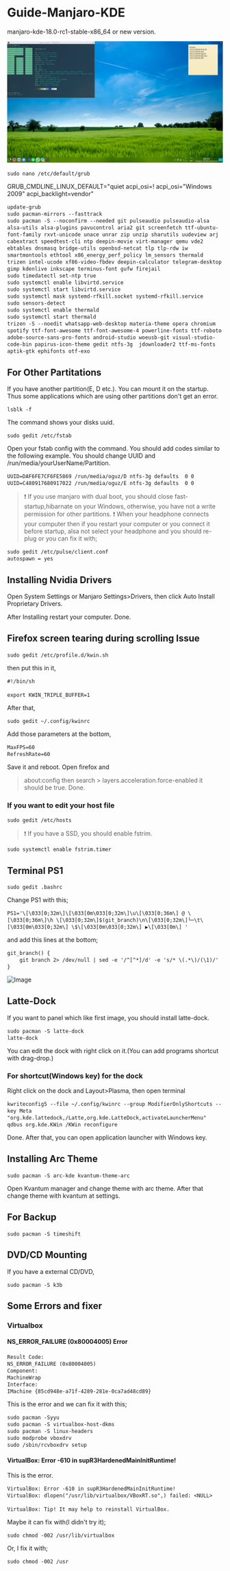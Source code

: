 # Guide-Manjaro-KDE

manjaro-kde-18.0-rc1-stable-x86_64 or new version.

![Image](https://github.com/oguzkaganeren/dell7559-Manjaro-KDE/blob/master/Screenshot_20181103_095750.png)

```
sudo nano /etc/default/grub 
```
GRUB_CMDLINE_LINUX_DEFAULT="quiet acpi_osi=! acpi_osi=\"Windows 2009\" acpi_backlight=vendor" 
```
update-grub
sudo pacman-mirrors --fasttrack
sudo pacman -S --noconfirm --needed git pulseaudio pulseaudio-alsa alsa-utils alsa-plugins pavucontrol aria2 git screenfetch ttf-ubuntu-font-family rxvt-unicode unace unrar zip unzip sharutils uudeview arj cabextract speedtest-cli ntp deepin-movie virt-manager qemu vde2 ebtables dnsmasq bridge-utils openbsd-netcat tlp tlp-rdw iw smartmontools ethtool x86_energy_perf_policy lm_sensors thermald trizen intel-ucode xf86-video-fbdev deepin-calculator telegram-desktop gimp kdenlive inkscape terminus-font gufw firejail
sudo timedatectl set-ntp true
sudo systemctl enable libvirtd.service
sudo systemctl start libvirtd.service
sudo systemctl mask systemd-rfkill.socket systemd-rfkill.service
sudo sensors-detect
sudo systemctl enable thermald
sudo systemctl start thermald
trizen -S --noedit whatsapp-web-desktop materia-theme opera chromium spotify ttf-font-awesome ttf-font-awesome-4 powerline-fonts ttf-roboto  adobe-source-sans-pro-fonts android-studio woeusb-git visual-studio-code-bin papirus-icon-theme gedit ntfs-3g  jdownloader2 ttf-ms-fonts aptik-gtk ephifonts otf-exo
```
## For Other Partitations
If you have another partition(E, D etc.). You can mount it on the startup. Thus some applications which are using other partitions don't get an error.

```
lsblk -f
```
The command shows your disks uuid.
```
sudo gedit /etc/fstab 
```
Open your fstab config with the command. You should add codes similar to the following example. You should change UUID and /run/media/yourUserName/Partition.
```
UUID=DAF6FE7CF6FE5869 /run/media/oguz/D ntfs-3g defaults  0 0
UUID=C480917680917022 /run/media/oguz/E ntfs-3g defaults  0 0
```

>  :exclamation: If you use manjaro with dual boot, you should close fast-startup,hibarnate on your Windows, otherwise, you have not a write permission for other partitions.
>  :exclamation: When your headphone connects your computer then if you restart your computer or you connect it before startup, alsa not select your headphone and you should re-plug or you can fix it with;
```
sudo gedit /etc/pulse/client.conf 
autospawn = yes
```
## Installing Nvidia Drivers
Open System Settings or Manjaro Settings>Drivers, then click Auto Install Proprietary Drivers.


After Installing restart your computer. Done.
## Firefox screen tearing during scrolling Issue
```
sudo gedit /etc/profile.d/kwin.sh
```
then put this in it,
```
#!/bin/sh

export KWIN_TRIPLE_BUFFER=1
```
After that, 
```
sudo gedit ~/.config/kwinrc
```
Add those parameters at the bottom,

```
MaxFPS=60
RefreshRate=60
```
Save it and reboot. 
Open firefox and 
>  about:config 
then search > layers.acceleration.force-enabled 
it should be true.
Done.
### If you want to edit your host file
```
sudo gedit /etc/hosts
```
>  :exclamation: If you have a SSD, you should enable fstrim.
```
sudo systemctl enable fstrim.timer
```
## Terminal PS1
```
sudo gedit .bashrc
```
Change PS1 with this;
```
PS1='\[\033[0;32m\]\[\033[0m\033[0;32m\]\u\[\033[0;36m\] @ \[\033[0;36m\]\h \[\033[0;32m\]$(git_branch)\n\[\033[0;32m\]└─\t\[\033[0m\033[0;32m\] \$\[\033[0m\033[0;32m\] ▶\[\033[0m\] '
```
and add this lines at the bottom;
```
git_branch() {
    git branch 2> /dev/null | sed -e '/^[^*]/d' -e 's/* \(.*\)/(\1)/'
}
```
![Image](https://user-images.githubusercontent.com/5963437/46868048-baf1e580-ce2f-11e8-97aa-a02be1b8a066.png)
## Latte-Dock
If you want to panel which like first image, you should install latte-dock.
```
sudo pacman -S latte-dock
latte-dock
```
You can edit the dock with right click on it.(You can add programs shortcut with drag-drop.)
### For shortcut(Windows key) for the dock
Right click on the dock and Layout>Plasma, then open terminal
```
kwriteconfig5 --file ~/.config/kwinrc --group ModifierOnlyShortcuts --key Meta "org.kde.lattedock,/Latte,org.kde.LatteDock,activateLauncherMenu"
qdbus org.kde.KWin /KWin reconfigure
```
Done. After that, you can open application launcher with Windows key.
## Installing Arc Theme
```
sudo pacman -S arc-kde kvantum-theme-arc
```
Open Kvantum manager and change theme with arc theme. After that change theme with kvantum at settings.


## For Backup
```
sudo pacman -S timeshift
```
## DVD/CD Mounting
If you have a external CD/DVD,
```
sudo pacman -S k3b
```
## Some Errors and fixer
### Virtualbox
#### NS_ERROR_FAILURE (0x80004005) Error
```
Result Code: 
NS_ERROR_FAILURE (0x80004005)
Component: 
MachineWrap
Interface: 
IMachine {85cd948e-a71f-4289-281e-0ca7ad48cd89}
```
This is the error and we can fix it with this;
```
sudo pacman -Syyu
sudo pacman -S virtualbox-host-dkms
sudo pacman -S linux-headers
sudo modprobe vboxdrv
sudo /sbin/rcvboxdrv setup
```
#### VirtualBox: Error -610 in supR3HardenedMainInitRuntime!
This is the error.
```
VirtualBox: Error -610 in supR3HardenedMainInitRuntime!
VirtualBox: dlopen("/usr/lib/virtualbox/VBoxRT.so",) failed: <NULL>

VirtualBox: Tip! It may help to reinstall VirtualBox.
```
Maybe it can fix with(I didn't try it);
```
sudo chmod -002 /usr/lib/virtualbox
```
Or, I fix it with;
```
sudo chmod -002 /usr
```
